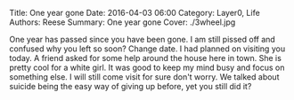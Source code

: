 Title: One year gone
Date: 2016-04-03 06:00
Category: Layer0, Life
Authors: Reese
Summary: One year gone
Cover: ./3wheel.jpg
 
One year has passed since you have been gone. I am still pissed off and confused why you left so soon? Change date. I had planned on visiting you today. A friend asked for some help around the house here in town. She is pretty cool for a white girl. It was good to keep my mind busy and focus on something else. I will still come visit for sure don't worry. We talked about suicide being the easy way of giving up before, yet you still did it?
